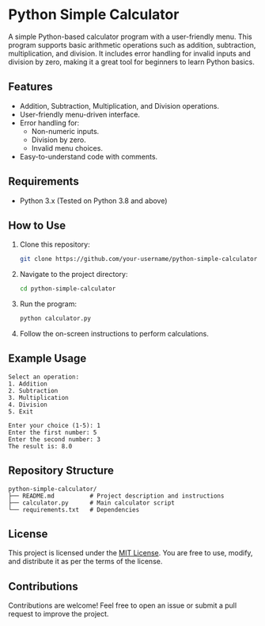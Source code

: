 
# Python Simple Calculator

A simple Python-based calculator program with a user-friendly menu. This program supports basic arithmetic operations such as addition, subtraction, multiplication, and division. It includes error handling for invalid inputs and division by zero, making it a great tool for beginners to learn Python basics.

## Features
- Addition, Subtraction, Multiplication, and Division operations.
- User-friendly menu-driven interface.
- Error handling for:
  - Non-numeric inputs.
  - Division by zero.
  - Invalid menu choices.
- Easy-to-understand code with comments.

## Requirements
- Python 3.x (Tested on Python 3.8 and above)

## How to Use
1. Clone this repository:
   ```bash
   git clone https://github.com/your-username/python-simple-calculator.git
   ```
2. Navigate to the project directory:
   ```bash
   cd python-simple-calculator
   ```
3. Run the program:
   ```bash
   python calculator.py
   ```

4. Follow the on-screen instructions to perform calculations.

## Example Usage
```
Select an operation:
1. Addition
2. Subtraction
3. Multiplication
4. Division
5. Exit

Enter your choice (1-5): 1
Enter the first number: 5
Enter the second number: 3
The result is: 8.0
```

## Repository Structure
```
python-simple-calculator/
├── README.md          # Project description and instructions
├── calculator.py      # Main calculator script
└── requirements.txt   # Dependencies
```

## License
This project is licensed under the [MIT License](LICENSE). You are free to use, modify, and distribute it as per the terms of the license.

## Contributions
Contributions are welcome! Feel free to open an issue or submit a pull request to improve the project.
